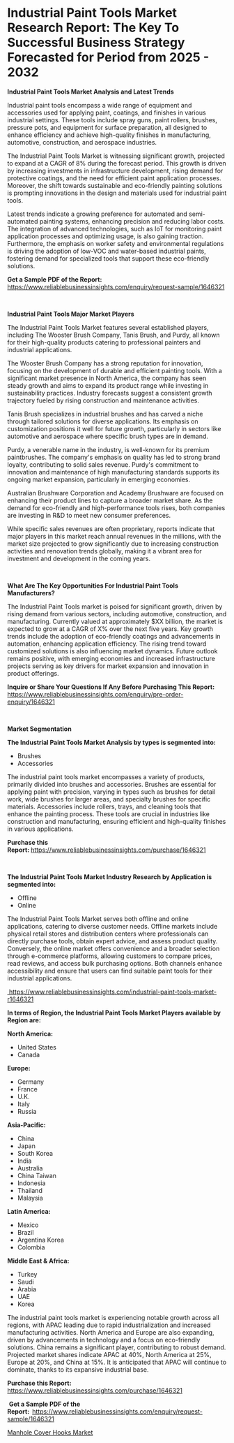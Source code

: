 <p><h1>Industrial Paint Tools Market Research Report: The Key To Successful Business Strategy Forecasted for Period from 2025 - 2032</h1></p><p><strong>Industrial Paint Tools Market Analysis and Latest Trends</strong></p>
<p><p>Industrial paint tools encompass a wide range of equipment and accessories used for applying paint, coatings, and finishes in various industrial settings. These tools include spray guns, paint rollers, brushes, pressure pots, and equipment for surface preparation, all designed to enhance efficiency and achieve high-quality finishes in manufacturing, automotive, construction, and aerospace industries.</p><p>The Industrial Paint Tools Market is witnessing significant growth, projected to expand at a CAGR of 8% during the forecast period. This growth is driven by increasing investments in infrastructure development, rising demand for protective coatings, and the need for efficient paint application processes. Moreover, the shift towards sustainable and eco-friendly painting solutions is prompting innovations in the design and materials used for industrial paint tools. </p><p>Latest trends indicate a growing preference for automated and semi-automated painting systems, enhancing precision and reducing labor costs. The integration of advanced technologies, such as IoT for monitoring paint application processes and optimizing usage, is also gaining traction. Furthermore, the emphasis on worker safety and environmental regulations is driving the adoption of low-VOC and water-based industrial paints, fostering demand for specialized tools that support these eco-friendly solutions.</p></p>
<p><strong>Get a Sample PDF of the Report:&nbsp;</strong> <a href="https://www.reliablebusinessinsights.com/enquiry/request-sample/1646321?utm_campaign=2354&utm_medium=2&utm_source=Github&utm_content=ia&utm_term=09022025&utm_id=industrial-paint-tools">https://www.reliablebusinessinsights.com/enquiry/request-sample/1646321</a></p>
<p>&nbsp;</p>
<p><strong>Industrial Paint Tools Major Market Players</strong></p>
<p><p>The Industrial Paint Tools Market features several established players, including The Wooster Brush Company, Tanis Brush, and Purdy, all known for their high-quality products catering to professional painters and industrial applications. </p><p>The Wooster Brush Company has a strong reputation for innovation, focusing on the development of durable and efficient painting tools. With a significant market presence in North America, the company has seen steady growth and aims to expand its product range while investing in sustainability practices. Industry forecasts suggest a consistent growth trajectory fueled by rising construction and maintenance activities.</p><p>Tanis Brush specializes in industrial brushes and has carved a niche through tailored solutions for diverse applications. Its emphasis on customization positions it well for future growth, particularly in sectors like automotive and aerospace where specific brush types are in demand.</p><p>Purdy, a venerable name in the industry, is well-known for its premium paintbrushes. The company's emphasis on quality has led to strong brand loyalty, contributing to solid sales revenue. Purdy's commitment to innovation and maintenance of high manufacturing standards supports its ongoing market expansion, particularly in emerging economies.</p><p>Australian Brushware Corporation and Academy Brushware are focused on enhancing their product lines to capture a broader market share. As the demand for eco-friendly and high-performance tools rises, both companies are investing in R&D to meet new consumer preferences.</p><p>While specific sales revenues are often proprietary, reports indicate that major players in this market reach annual revenues in the millions, with the market size projected to grow significantly due to increasing construction activities and renovation trends globally, making it a vibrant area for investment and development in the coming years.</p></p>
<p>&nbsp;</p>
<p><strong>What Are The Key Opportunities For Industrial Paint Tools Manufacturers?</strong></p>
<p><p>The Industrial Paint Tools market is poised for significant growth, driven by rising demand from various sectors, including automotive, construction, and manufacturing. Currently valued at approximately $XX billion, the market is expected to grow at a CAGR of X% over the next five years. Key growth trends include the adoption of eco-friendly coatings and advancements in automation, enhancing application efficiency. The rising trend toward customized solutions is also influencing market dynamics. Future outlook remains positive, with emerging economies and increased infrastructure projects serving as key drivers for market expansion and innovation in product offerings.</p></p>
<p><strong>Inquire or Share Your Questions If Any Before Purchasing This Report:</strong> <a href="https://www.reliablebusinessinsights.com/enquiry/pre-order-enquiry/1646321?utm_campaign=2354&utm_medium=2&utm_source=Github&utm_content=ia&utm_term=09022025&utm_id=industrial-paint-tools">https://www.reliablebusinessinsights.com/enquiry/pre-order-enquiry/1646321</a></p>
<p>&nbsp;</p>
<p><strong>Market Segmentation</strong></p>
<p><strong>The Industrial Paint Tools Market Analysis by types is segmented into:</strong></p>
<p><ul><li>Brushes</li><li>Accessories</li></ul></p>
<p><p>The industrial paint tools market encompasses a variety of products, primarily divided into brushes and accessories. Brushes are essential for applying paint with precision, varying in types such as brushes for detail work, wide brushes for larger areas, and specialty brushes for specific materials. Accessories include rollers, trays, and cleaning tools that enhance the painting process. These tools are crucial in industries like construction and manufacturing, ensuring efficient and high-quality finishes in various applications.</p></p>
<p><strong>Purchase this Report:&nbsp;</strong><a href="https://www.reliablebusinessinsights.com/purchase/1646321?utm_campaign=2354&utm_medium=2&utm_source=Github&utm_content=ia&utm_term=09022025&utm_id=industrial-paint-tools">https://www.reliablebusinessinsights.com/purchase/1646321</a></p>
<p>&nbsp;</p>
<p><strong>The Industrial Paint Tools Market Industry Research by Application is segmented into:</strong></p>
<p><ul><li>Offline</li><li>Online</li></ul></p>
<p><p>The Industrial Paint Tools Market serves both offline and online applications, catering to diverse customer needs. Offline markets include physical retail stores and distribution centers where professionals can directly purchase tools, obtain expert advice, and assess product quality. Conversely, the online market offers convenience and a broader selection through e-commerce platforms, allowing customers to compare prices, read reviews, and access bulk purchasing options. Both channels enhance accessibility and ensure that users can find suitable paint tools for their industrial applications.</p></p>
<p><a href="https://www.reliablebusinessinsights.com/industrial-paint-tools-market-r1646321?utm_campaign=2354&utm_medium=2&utm_source=Github&utm_content=ia&utm_term=09022025&utm_id=industrial-paint-tools">&nbsp;https://www.reliablebusinessinsights.com/industrial-paint-tools-market-r1646321</a></p>
<p><strong>In terms of Region, the Industrial Paint Tools Market Players available by Region are:</strong></p>
<p>
    <p> <strong> North America: </strong>
        <ul>
            <li>United States</li>
            <li>Canada</li>
        </ul>
        </p> 
    <p> <strong> Europe: </strong>
        <ul>
            <li>Germany</li>
            <li>France</li>
            <li>U.K.</li>
            <li>Italy</li>
            <li>Russia</li>
        </ul>
        </p> 
    <p> <strong> Asia-Pacific: </strong>
        <ul>
            <li>China</li>
            <li>Japan</li>
            <li>South Korea</li>
            <li>India</li>
            <li>Australia</li>
            <li>China Taiwan</li>
            <li>Indonesia</li>
            <li>Thailand</li>
            <li>Malaysia</li>
        </ul>
        </p> 
    <p> <strong> Latin America: </strong>
        <ul>
            <li>Mexico</li>
            <li>Brazil</li>
            <li>Argentina Korea</li>
            <li>Colombia</li>
        </ul>
        </p> 
    <p> <strong> Middle East & Africa: </strong>
        <ul>
            <li>Turkey</li>
            <li>Saudi</li>
            <li>Arabia</li>
            <li>UAE</li>
            <li>Korea</li>
        </ul>
    </p>
    </p>
<p><p>The industrial paint tools market is experiencing notable growth across all regions, with APAC leading due to rapid industrialization and increased manufacturing activities. North America and Europe are also expanding, driven by advancements in technology and a focus on eco-friendly solutions. China remains a significant player, contributing to robust demand. Projected market shares indicate APAC at 40%, North America at 25%, Europe at 20%, and China at 15%. It is anticipated that APAC will continue to dominate, thanks to its expansive industrial base.</p></p>
<p><strong>Purchase this Report: </strong><a href="https://www.reliablebusinessinsights.com/purchase/1646321?utm_campaign=2354&utm_medium=2&utm_source=Github&utm_content=ia&utm_term=09022025&utm_id=industrial-paint-tools">https://www.reliablebusinessinsights.com/purchase/1646321</a></p>
<p>&nbsp;<strong>Get a Sample PDF of the Report:&nbsp;&nbsp;</strong><a href="https://www.reliablebusinessinsights.com/enquiry/request-sample/1646321?utm_campaign=2354&utm_medium=2&utm_source=Github&utm_content=ia&utm_term=09022025&utm_id=industrial-paint-tools">https://www.reliablebusinessinsights.com/enquiry/request-sample/1646321</a></p>
<p><strong></strong></p>
<p><p><a href="https://github.com/barnickclara79/Market-Research-Report-List-1/blob/main/manhole-cover-hooks-market.md?utm_campaign=2354&utm_medium=2&utm_source=Github&utm_content=ia&utm_term=09022025&utm_id=industrial-paint-tools">Manhole Cover Hooks Market</a></p></p>